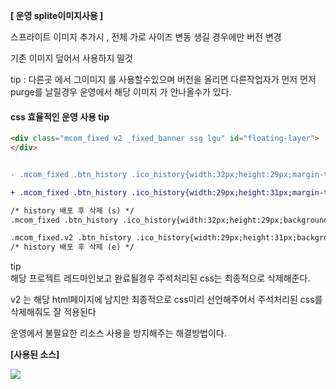  **[ 운영 splite이미지사용 ]**

 스프라이트 이미지 추가시 , 전체 가로 사이즈 변동 생길 경우에만 버전 변경 

 기존 이미지 덮어서 사용하지 말것 

tip : 다른곳 에서 그이미지 를 사용할수있으며 버전을 올리면 다른작업자가 먼저 먼저 purge를 날릴경우  운영에서 해당 이미지 가 안나올수가 있다.




#### css 효율적인 운영 사용 tip 

```html 리소스
<div class="mcom_fixed v2 _fixed_banner ssg lgu" id="floating-layer">
</div>
```

```diff

- .mcom_fixed .btn_history .ico_history{width:32px;height:29px;margin-top:6px;background-position:-60px -215px} 

+ .mcom_fixed .btn_history .ico_history{width:29px;height:31px;margin-top:6px;background-position:-97px -215px}

/* history 배포 후 삭제 (s) */
.mcom_fixed .btn_history .ico_history{width:32px;height:29px;background-position:-60px -215px} /* 기존 CSS 수정 전!  (css방어용 코드) */

.mcom_fixed.v2 .btn_history .ico_history{width:29px;height:31px;background-position:-97px -215px} /* .v2 타고 바뀔 CSS */
/* history 배포 후 삭제 (e) */
```

tip  
해당 프로젝트 레드마인보고 완료될경우 주석처리된 css는 최종적으로 삭제해준다.

v2 는 해당 html페이지에 남지만 최종적으로 css미리 선언해주어서 주석처리된 css를 삭제해줘도 잘 적용된다

운영에서 불필요한 리소스 사용을 방지해주는 해결방법이다.



**[사용된 소스]**

<img src="http://cpbest.kr/study/images/case01.gif">
